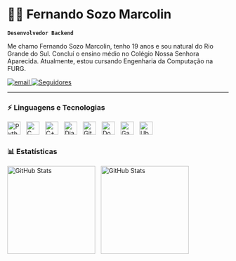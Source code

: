 # 👨‍💻 Fernando Sozo Marcolin

**`Desenvolvedor Backend`**

Me chamo Fernando Sozo Marcolin, tenho 19 anos e sou natural do Rio Grande do Sul. Concluí o ensino médio no Colégio Nossa Senhora Aparecida. Atualmente, estou cursando Engenharia da Computação na FURG.

<p align="left">
    <a href="https://mail.google.com/mail/u/0/#inbox?compose=CllgCJlKFmZVbDBSCJktZcrQccNMZDjRnlppbGJXdKntfpkLBdJHHRbljzSnFlmZnKXbfnVkvjB/">
        <img 
            alt="email" 
            title="Me escreva" 
            src="https://img.shields.io/badge/Gmail-D14836?style=for-the-badge&logo=gmail&logoColor=white"
            />
    <a href="https://github.com/Fernandoszmaclin?tab=followers">
        <img 
            alt="Seguidores" 
            title="Me siga no GitHub" 
            src="https://custom-icon-badges.demolab.com/github/followers/Fernandoszmaclin?color=236ad3&labelColor=1155ba&style=for-the-badge&logo=github&label=Seguidores&logoColor=white"
        />
    </a>
</p>

---

### ⚡ Linguagens e Tecnologias

<img 
    align="left" 
    alt="Python" 
    title="Python"
    width="30px" 
    style="padding-right: 10px;" 
    src="https://cdn.jsdelivr.net/gh/devicons/devicon@latest/icons/python/python-original.svg" 
/>
<img 
    align="left" 
    alt="C" 
    title="C"
    width="30px" 
    style="padding-right: 10px;" 
    src="https://cdn.jsdelivr.net/gh/devicons/devicon@latest/icons/c/c-original.svg" 
/>
<img 
    align="left" 
    alt="C++" 
    title="C++"
    width="30px" 
    style="padding-right: 10px;" 
    src="https://cdn.jsdelivr.net/gh/devicons/devicon@latest/icons/cplusplus/cplusplus-plain.svg"   
/>
<img 
    align="left" 
    alt="Django" 
    title="Django"
    width="30px" 
    style="padding-right: 10px;" 
    src="https://cdn.jsdelivr.net/gh/devicons/devicon@latest/icons/django/django-plain.svg"          
/>
<img 
    align="left" 
    alt="Git" 
    title="Git"
    width="30px" 
    style="padding-right: 10px;" 
    src="https://cdn.jsdelivr.net/gh/devicons/devicon@latest/icons/git/git-original.svg" 
/>
<img 
    align="left" 
    alt="Docker" 
    title="Docker"
    width="30px" 
    style="padding-right: 10px;" 
    src="https://cdn.jsdelivr.net/gh/devicons/devicon@latest/icons/docker/docker-plain.svg" 
/>
<img 
    align="left" 
    alt="Gazebo" 
    title="Gazebo"
    width="30px" 
    style="padding-right: 10px;" 
    src="https://cdn.jsdelivr.net/gh/devicons/devicon@latest/icons/gazebo/gazebo-original.svg" 
/>
<img 
    align="left" 
    alt="Ubuntu" 
    title="Ubuntu"
    width="30px" 
    style="padding-right: 10px;" 
    src="https://cdn.jsdelivr.net/gh/devicons/devicon@latest/icons/ubuntu/ubuntu-original.svg"
/>
          
<br/>
<br/>

### 📊 Estatísticas

<p>
  <img 
    align="left" 
    alt="GitHub Stats" 
    height="200" 
    style="padding-right: 10px;" 
    src="https://github-readme-stats.vercel.app/api?username=Fernandoszmaclin&show_icons=true&theme=tokyonight&include_all_commits=true&locale=pt-br" 
  />

<img 
      align="left" 
      alt="GitHub Stats" 
      height="200" 
      src="https://github-readme-stats.vercel.app/api/top-langs/?username=Fernandoszmaclin&theme=tokyonight&layout=compact&custom_title=Tecnologias&langs_count=9" 
  />

</p>

